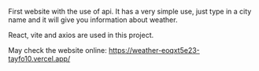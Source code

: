 First website with the use of api. It has a very simple use, just type in a city name and it will give you information about weather.

React, vite and axios are used in this project.

May check the website online: https://weather-eoqxt5e23-tayfo10.vercel.app/
